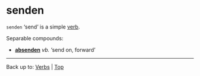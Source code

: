 # senden

`senden` ‘send’ is a simple [verb](../../index.md).

Separable compounds:
- **[absenden](../../a/ab/absenden.md)** *vb.* ‘send on, forward’

----

Back up to: [Verbs](../../index.md) | [Top](../../../index.md)
